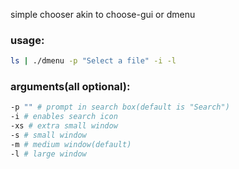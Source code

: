 simple chooser akin to choose-gui or dmenu

### usage:
```bash
ls | ./dmenu -p "Select a file" -i -l
```

### arguments(all optional):
```bash
-p "" # prompt in search box(default is "Search")
-i # enables search icon
-xs # extra small window
-s # small window
-m # medium window(default)
-l # large window
```
